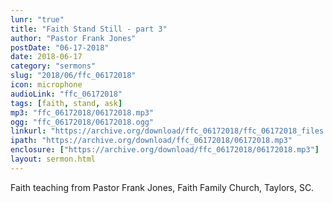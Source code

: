 ```yaml
---
lunr: "true"
title: "Faith Stand Still - part 3"
author: "Pastor Frank Jones"
postDate: "06-17-2018"
date: 2018-06-17
category: "sermons"
slug: "2018/06/ffc_06172018"
icon: microphone
audioLink: "ffc_06172018"
tags: [faith, stand, ask]
mp3: "ffc_06172018/06172018.mp3"
ogg: "ffc_06172018/06172018.ogg"
linkurl: "https://archive.org/download/ffc_06172018/ffc_06172018_files.xml"
ipath: "https://archive.org/download/ffc_06172018/06172018.mp3"
enclosure: ["https://archive.org/download/ffc_06172018/06172018.mp3"]
layout: sermon.html
---
```


Faith teaching from Pastor Frank Jones, Faith Family Church, Taylors, SC.
